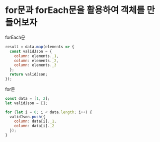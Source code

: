 # for문과 forEach문을 활용하여 객체를 만들어보자

forEach문
```javascript
result = data.map(elements => {
  const validJson = {
    column: elements._1,
    column: elements._2,
    column: elements._3
  };
  return validJson;
});
```

for문
```javascript
const data = [1, 2];
let validJson = [];

for (let i = 0; i < data.length; i++) {
  validJson.push({
    column: data[i]._1,
    column: data[i]._2
  });
}
```